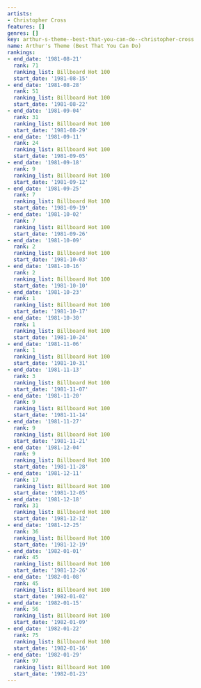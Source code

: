 ```yaml
---
artists:
- Christopher Cross
features: []
genres: []
key: arthur-s-theme--best-that-you-can-do--christopher-cross
name: Arthur's Theme (Best That You Can Do)
rankings:
- end_date: '1981-08-21'
  rank: 71
  ranking_list: Billboard Hot 100
  start_date: '1981-08-15'
- end_date: '1981-08-28'
  rank: 51
  ranking_list: Billboard Hot 100
  start_date: '1981-08-22'
- end_date: '1981-09-04'
  rank: 31
  ranking_list: Billboard Hot 100
  start_date: '1981-08-29'
- end_date: '1981-09-11'
  rank: 24
  ranking_list: Billboard Hot 100
  start_date: '1981-09-05'
- end_date: '1981-09-18'
  rank: 9
  ranking_list: Billboard Hot 100
  start_date: '1981-09-12'
- end_date: '1981-09-25'
  rank: 7
  ranking_list: Billboard Hot 100
  start_date: '1981-09-19'
- end_date: '1981-10-02'
  rank: 7
  ranking_list: Billboard Hot 100
  start_date: '1981-09-26'
- end_date: '1981-10-09'
  rank: 2
  ranking_list: Billboard Hot 100
  start_date: '1981-10-03'
- end_date: '1981-10-16'
  rank: 2
  ranking_list: Billboard Hot 100
  start_date: '1981-10-10'
- end_date: '1981-10-23'
  rank: 1
  ranking_list: Billboard Hot 100
  start_date: '1981-10-17'
- end_date: '1981-10-30'
  rank: 1
  ranking_list: Billboard Hot 100
  start_date: '1981-10-24'
- end_date: '1981-11-06'
  rank: 1
  ranking_list: Billboard Hot 100
  start_date: '1981-10-31'
- end_date: '1981-11-13'
  rank: 3
  ranking_list: Billboard Hot 100
  start_date: '1981-11-07'
- end_date: '1981-11-20'
  rank: 9
  ranking_list: Billboard Hot 100
  start_date: '1981-11-14'
- end_date: '1981-11-27'
  rank: 9
  ranking_list: Billboard Hot 100
  start_date: '1981-11-21'
- end_date: '1981-12-04'
  rank: 9
  ranking_list: Billboard Hot 100
  start_date: '1981-11-28'
- end_date: '1981-12-11'
  rank: 17
  ranking_list: Billboard Hot 100
  start_date: '1981-12-05'
- end_date: '1981-12-18'
  rank: 31
  ranking_list: Billboard Hot 100
  start_date: '1981-12-12'
- end_date: '1981-12-25'
  rank: 36
  ranking_list: Billboard Hot 100
  start_date: '1981-12-19'
- end_date: '1982-01-01'
  rank: 45
  ranking_list: Billboard Hot 100
  start_date: '1981-12-26'
- end_date: '1982-01-08'
  rank: 45
  ranking_list: Billboard Hot 100
  start_date: '1982-01-02'
- end_date: '1982-01-15'
  rank: 56
  ranking_list: Billboard Hot 100
  start_date: '1982-01-09'
- end_date: '1982-01-22'
  rank: 75
  ranking_list: Billboard Hot 100
  start_date: '1982-01-16'
- end_date: '1982-01-29'
  rank: 97
  ranking_list: Billboard Hot 100
  start_date: '1982-01-23'
---
```



